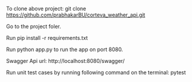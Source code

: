 To clone above project:
git clone https://github.com/prabhakarBU/corteva_weather_api.git

Go to the project foler.

Run pip install -r requirements.txt

Run python app.py to run the app on port 8080.

Swagger Api url:
http://localhost:8080/swagger/


Run unit test cases by running following command on the terminal:
pytest